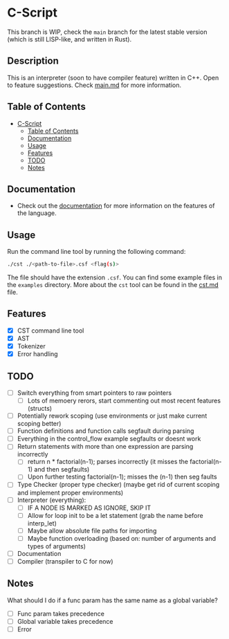 # C-Script
This branch is WIP, check the `main` branch for the latest stable version (which is still LISP-like, and written in Rust).
## Description
This is an interpreter (soon to have compiler feature) written in C++. Open to feature suggestions. Check [main.md](docs/main.md) for more information.

## Table of Contents
- [C-Script](#c-script)
  - [Table of Contents](#table-of-contents)
  - [Documentation](#documentation)
  - [Usage](#usage)
  - [Features](#features)
  - [TODO](#todo)
  - [Notes](#notes)

## Documentation
- Check out the [documentation](docs/main.md) for more information on the features of the language.

## Usage
Run the command line tool by running the following command:
```bash
./cst ./<path-to-file>.csf <flag(s)>
```
The file should have the extension `.csf`. You can find some example files in the `examples` directory.
More about the `cst` tool can be found in the [cst.md](docs/cst.md) file.

## Features
- [x] CST command line tool
- [x] AST
- [x] Tokenizer
- [x] Error handling

## TODO
- [ ] Switch everything from smart pointers to raw pointers
  - [ ] Lots of memoery rerors, start commenting out most recent features (structs)
- [ ] Potentially rework scoping (use environments or just make current scoping better)
- [ ] Function definitions and function calls segfault during parsing
- [ ] Everything in the control_flow example segfaults or doesnt work
- [ ] Return statements with more than one expression are parsing incorrectly
  - [ ] return n * factorial(n-1); parses incorrectly (it misses the factorial(n-1) and then segfaults)
  - [ ] Upon further testing factorial(n-1); misses the (n-1) then seg faults
- [ ] Type Checker (proper type checker) (maybe get rid of current scoping and implement proper environments)
- [ ] Interpreter (everything):
  - [ ] IF A NODE IS MARKED AS IGNORE, SKIP IT
  - [ ] Allow for loop init to be a let statement (grab the name before interp_let)
  - [ ] Maybe allow absolute file paths for importing
  - [ ] Maybe function overloading (based on: number of arguments and types of arguments)
- [ ] Documentation
- [ ] Compiler (transpiler to C for now)
 
## Notes

What should I do if a func param has the same name as a global variable?
- [ ] Func param takes precedence
- [ ] Global variable takes precedence
- [ ] Error
